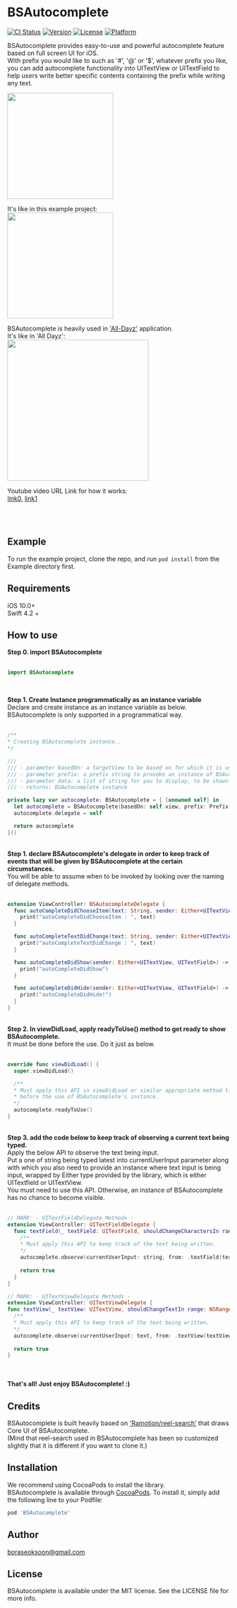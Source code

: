 # BSAutocomplete

[![CI Status](https://img.shields.io/travis/boraseoksoon/BSAutocomplete.svg?style=flat)](https://travis-ci.org/boraseoksoon/BSAutocomplete)
[![Version](https://img.shields.io/cocoapods/v/BSAutocomplete.svg?style=flat)](https://cocoapods.org/pods/BSAutocomplete)
[![License](https://img.shields.io/cocoapods/l/BSAutocomplete.svg?style=flat)](https://cocoapods.org/pods/BSAutocomplete)
[![Platform](https://img.shields.io/cocoapods/p/BSAutocomplete.svg?style=flat)](https://cocoapods.org/pods/BSAutocomplete)

BSAutocomplete provides easy-to-use and powerful autocomplete feature based on full screen UI for iOS.<br>
With prefix you would like to such as '#', '@' or '$', whatever prefix you like, you can add autocomplete functionality into UITextView or UITextField to help users write better specific contents containing the prefix while writing any text. <br>

<img src="https://media.giphy.com/media/bE3Olvp3azcW8qxAJu/giphy.gif" width=240>
<br>

It's like in this example project: <br>
<img src="https://firebasestorage.googleapis.com/v0/b/dayz-dev.appspot.com/o/bsautocomplete_screenshot.png?alt=media&token=aae319a9-2a58-4a2e-822f-3153a6f34ecd" width=240>
<br>

BSAutocomplete is heavily used in ['All-Dayz'](https://itunes.apple.com/app/id1434294288) application.<br>
It's like in 'All Dayz': <br>
<img src="https://firebasestorage.googleapis.com/v0/b/dayz-dev.appspot.com/o/alldayz_screenshot.png?alt=media&token=eb5a5d25-d29c-4780-99af-48e05b784c6f" width=320>
<br>

Youtube video URL Link for how it works: <br>
[link0](https://www.youtube.com/watch?v=l_FbmPHrbBI), [link1](https://www.youtube.com/watch?v=uOJv1TJQAyA)

<!--[![IMAGE ALT TEXT HERE](https://img.youtube.com/vi/l_FbmPHrbBI/0.jpg)](https://www.youtube.com/watch?v=l_FbmPHrbBI)-->
<!--<br>-->
<!--[![IMAGE ALT TEXT HERE](https://img.youtube.com/vi/uOJv1TJQAyA/0.jpg)](https://www.youtube.com/watch?v=uOJv1TJQAyA)-->

<br>
<br>

## Example

To run the example project, clone the repo, and run `pod install` from the Example directory first.

## Requirements

iOS 10.0+ <br>
Swift 4.2 + <br>

## How to use

<b>Step 0. import BSAutocomplete</b>
<br><br>

```Swift
import BSAutocomplete
```
<br>

<b>Step 1. Create Instance programmatically as an instance variable </b>
<br>
Declare and create instance as an instance variable as below.
<br>
BSAutocomplete is only supported in a programmatical way.
<br><br>

```Swift
/**
* Creating BSAutocomplete instance..
*/

///
/// - parameter basedOn: a targetView to be based on for which it is usually self.view of UIViewController's instnace. 
/// - parameter prefix: a prefix string to provoke an instance of BSAutocomplete into showing and being hidden. For example, it could be '#', '@' or '$'. 
/// - parameter data: a list of string for you to display, to be shown by an instance of BSAutocomplete.
/// - returns: BSAutocomplete instance

private lazy var autocomplete: BSAutocomplete = { [unowned self] in
  let autocomplete = BSAutocomplete(basedOn: self.view, prefix: Prefix.at.rawValue, data: hashtags)
  autocomplete.delegate = self

  return autocomplete
}()

```
<br>
<b>Step 1. declare BSAutocomplete's delegate in order to keep track of events that will be given by BSAutocomplete at the certain circumstances.</b>
<br>
You will be able to assume when to be invoked by looking over the naming of delegate methods. 
<br><br>

```Swift
extension ViewController: BSAutocompleteDelegate {
  func autoCompleteDidChooseItem(text: String, sender: Either<UITextView, UITextField>) -> Void {
    print("autoCompleteDidChooseItem : ", text)
  }

  func autoCompleteTextDidChange(text: String, sender: Either<UITextView, UITextField>) -> Void {
    print("autoCompleteTextDidChange : ", text)
  }

  func autoCompleteDidShow(sender: Either<UITextView, UITextField>) -> Void {
    print("autoCompleteDidShow")
  }

  func autoCompleteDidHide(sender: Either<UITextView, UITextField>) -> Void {
    print("autoCompleteDidHide!")
  }
}

```

<br>
<b>Step 2. In viewDidLoad, apply readyToUse() method to get ready to show BSAutocomplete.</b>
<br>
It must be done before the use. Do it just as below.  
<br><br>

```Swift
override func viewDidLoad() {
  super.viewDidLoad()

  /**
  * Must apply this API in viewDidLoad or similar appropriate method time being called
  * before the use of BSAutocomplete's instance.
  */
  autocomplete.readyToUse()
}

```

<br>
<b>Step 3. add the code below to keep track of observing a current text being typed.</b>
<br>
Apply the below API to observe the text being input.<br>
Put a one of string being typed latest into currentUserInput parameter along with which you also need to provide an instance where text input is being input, wrapped by Either type provided by the library, which is either UITextfield or UITextView.<br>
You must need to use this API. Otherwise, an instance of BSAutocomplete has no chance to become visible. 
<br><br>

```Swift
// MARK: - UITextFieldDelegate Methods -
extension ViewController: UITextFieldDelegate {
  func textField(_ textField: UITextField, shouldChangeCharactersIn range: NSRange, replacementString string: String) -> Bool {
    /**
    * Must apply this API to keep track of the text being written.
    */
    autocomplete.observe(currentUserInput: string, from: .textField(textField))
    
    return true
  }
}

// MARK: - UITextViewDelegate Methods -
extension ViewController: UITextViewDelegate {
func textView(_ textView: UITextView, shouldChangeTextIn range: NSRange, replacementText text: String) -> Bool {
  /**
  * Must apply this API to keep track of the text being written.
  */
  autocomplete.observe(currentUserInput: text, from: .textView(textView))
  
  return true
}

```

<br><br>
<b>That's all! Just enjoy BSAutocomplete! :)</b>
<br>

## Credits
BSAutocomplete is built heavily based on ['Ramotion/reel-search'](https://github.com/Ramotion/reel-search) that draws Core UI of BSAutocomplete.<br>
(Mind that reel-search used in BSAutocomplete has been so customized slightly that it is different if you want to clone it.)

## Installation

We recommend using CocoaPods to install the library.<br>
BSAutocomplete is available through [CocoaPods](https://cocoapods.org). To install
it, simply add the following line to your Podfile:

```ruby
pod 'BSAutocomplete'
```

## Author

boraseoksoon@gmail.com

## License

BSAutocomplete is available under the MIT license. See the LICENSE file for more info.

